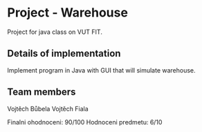 # Project - Warehouse
Project for java class on VUT FIT.

## Details of implementation
Implement program in Java with GUI that will simulate warehouse.

## Team members
Vojtěch Bůbela <xbubel08>
Vojtěch Fiala <xfiala61>

Finalni ohodnoceni: 90/100
Hodnoceni predmetu: 6/10